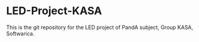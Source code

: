 # LED-Project-KASA

This is the git repository for the LED project of PandA subject, Group KASA, Softwarica.
